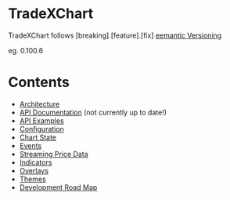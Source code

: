 # TradeXChart

TradeXChart follows [breaking].[feature].[fix] [eemantic Versioning](https://semver.org/)

eg. 0.100.6


# Contents

* [Architecture](architecture.md)
* [API Documentation](https://tradex-app.github.io/TradeX-chart/api/) (not currently up to date!)
* [API Examples](api-examples.md)
* [Configuration](configuration.md)
* [Chart State](state.md)
* [Events](events.md)
* [Streaming Price Data](streaming-price-data.md)
* [Indicators](indicators.md)
* [Overlays](overlays.md)
* [Themes](themes.md)
* [Development Road Map](TradeX-chart-Development-Roadmap.pdf)

